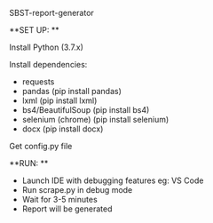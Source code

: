 SBST-report-generator

**SET UP: **

Install Python (3.7.x) 


Install dependencies: 
- requests 
- pandas (pip install pandas)
- lxml (pip install lxml)
- bs4/BeautifulSoup (pip install bs4)
- selenium (chrome) (pip install selenium) 
- docx (pip install docx) 


Get config.py file 

**RUN: ** 
- Launch IDE with debugging features eg: VS Code 
- Run scrape.py in debug mode 
- Wait for 3-5 minutes 
- Report will be generated 
